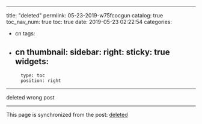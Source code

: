 
---
title: "deleted"
permlink: 05-23-2019-w75fcocgun
catalog: true
toc_nav_num: true
toc: true
date: 2019-05-23 02:22:54
categories:
- cn
tags:
- cn
thumbnail: 
sidebar:
    right:
        sticky: true
widgets:
    -
        type: toc
        position: right
---


deleted wrong post

- - -

This page is synchronized from the post: [deleted](https://steemit.com/@team-cn/05-23-2019-w75fcocgun)
